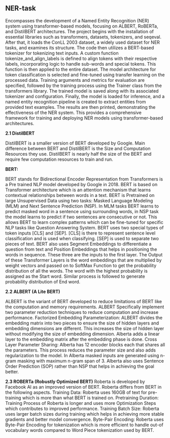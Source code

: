 ## NER-task

Encompasses the development of a Named Entity Recognition (NER) system using transformer-based models, focusing on ALBERT, RoBERTa, and DistilBERT architectures. The project begins with the installation of essential libraries such as transformers, datasets, tokenizers, and seqeval. After that, it loads the ConLL 2003 dataset, a widely used dataset for NER tasks, and examines its structure. The code then utilizes a BERT-based tokenizer for tokenizing text inputs. A custom function tokenize_and_align_labels is defined to align tokens with their respective labels, incorporating logic to handle sub-words and special tokens. This function is then applied to the entire dataset. The model architecture for token classification is selected and fine-tuned using transfer learning on the processed data. Training arguments and metrics for evaluation are specified, followed by the training process using the Trainer class from the transformers library. The trained model is saved along with its associated tokenizer and configuration. Finally, the model is loaded for inference, and a named entity recognition pipeline is created to extract entities from provided text examples. The results are then printed, demonstrating the effectiveness of the NER system. This provides a comprehensive framework for training and deploying NER models using transformer-based architectures.
 

**2.1 DistilBERT**

DistilBERT is a smaller version of BERT developed by Google. Main difference between BERT and DistilBERT is the Size and Computation Resources they use. DistilBERT is nearly half the size of the BERT and require few computation resources to train and run.

**BERT:**

BERT stands for Bidirectional Encoder Representation from Transformers is a Pre trained NLP model developed by Google in 2018. BERT is based on Transformer architecture which is an attention mechanism that learns contextual relationships between words in a text. BERT is Pretrained on large Unsupervised Data using two tasks: Masked Language Modeling (MLM) and Next Sentence Prediction (NSP). In MLM tasks BERT learns to predict masked word in a sentence using surrounding words, in NSP task the model learns to predict if two sentences are consecutive or not. This allows BERT to learn complex patterns which can be fine-tuned for specific NLP tasks like Question Answering System. BERT uses two special types of token inputs [CLS] and [SEP]. [CLS] is there to represent sentence level classification and is used when classifying. [SEP] is used to separate two pieces of text. BERT also uses Segment Embeddings to differentiate a question from text and Position Embeddings that helps in positioning the words in sequence. These three are the inputs to the first layer. The Output of these Transformer Layers is the word embeddings that are multiplied by weight vectors and passed on to SoftMax Function to get the probability distribution of all the words. The word with the highest probability is assigned as the Start word. Similar process is followed to generate probability distribution of End word.

**2.2 ALBERT (A Lite BERT)**

ALBERT is the variant of BERT developed to reduce limitations of BERT like the computation and memory requirements. ALBERT Specifically implement two parameter reduction techniques to reduce computation and increase performance. Factorized Embedding Parameterization: ALBERT divides the embedding matrix into two pieces to ensure the size of hidden layers and embedding dimensions are different. This increases the size of hidden layer without modifying the size of embedding dimension. Alberta adds a linear layer to the embedding matrix after the embedding phase is done. Cross Layer Parameter Sharing: Alberta has 12 encoder blocks each that shares all the parameters. This process reduces the parameter size and also adds regularization to the model. In Alberta masked inputs are generated using n-gram masking with maximum n-gram span of 3. Alberta also uses Sentence Order Prediction (SOP) rather than NSP that helps in achieving the goal better.

**2.3 ROBERTa (Robustly Optimized BERT)**
Roberta is developed by Facebook AI as an improved version of BERT. Roberta differs from BERT in the following aspects. Training Data: Roberta uses 160GB of text for pre-training which is more than what BERT is trained on. Pretraining Duration: Training Process of Roberta is longer and uses more Optimization Steps which contributes to improved performance. Training Batch Size: Roberta uses larger batch sizes during training which helps in achieving more stable gradients and better model convergence. Byte-Pair Encoding: Roberta uses Byte-Pair Encoding for tokenization which is more efficient to handle out-of vocabulary words compared to Word Piece tokenization used by BERT.
